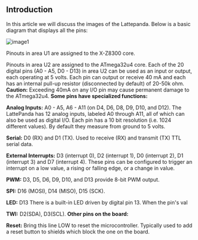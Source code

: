 ## Introduction

In this article we will discuss the images of the Lattepanda. Below is a basic diagram that displays all the pins:

![image1](http://www.lattepanda.com/wp-content/uploads/2017/08/PINOUT.png)

Pinouts in area U1 are assigned to the X-Z8300 core.

Pinouts in area U2 are assigned to the ATmega32u4 core. Each of the 20 digital pins (A0 - A5, D0 - D13) in area U2 can be used as an input or output, each operating at 5 volts. Each pin can output or receive 40 mA and each has an internal pull-up resistor (disconnected by default) of 20-50k ohm.
**Caution:** Exceeding 40mA on any I/O pin may cause permanent damage to the ATmega32u4. **Some pins have specialized functions:**

**Analog Inputs:** A0 - A5, A6 - A11 (on D4, D6, D8, D9, D10, and D12). The LattePanda has 12 analog inputs, labeled A0 through A11, all of which can also be used as digital I/O. Each pin has a 10 bit resolution (i.e. 1024 different values). By default they measure from ground to 5 volts.

**Serial:** D0 (RX) and D1 (TX). Used to receive (RX) and transmit (TX) TTL serial data.

**External Interrupts:** D3 (interrupt 0), D2 (interrupt 1), D0 (interrupt 2), D1 (interrupt 3) and D7 (interrupt 4). These pins can be configured to trigger an interrupt on a low value, a rising or falling edge, or a change in value.

**PWM:** D3, D5, D6, D9, D10, and D13 provide 8-bit PWM output.

**SPI:** D16 (MOSI), D14 (MISO), D15 (SCK).

**LED:** D13 There is a built-in LED driven by digital pin 13. When the pin's val

**TWI:** D2(SDA), D3(SCL). **Other pins on the board:**

**Reset:**
Bring this line LOW to reset the microcontroller. Typically used to add a reset button to shields which block the one on the board.